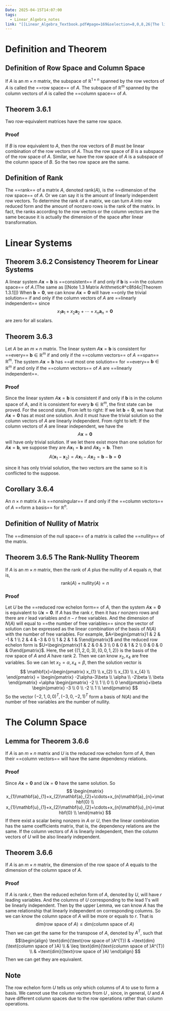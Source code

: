 ```yaml
---
Date: 2025-04-15T14:07:00
tags:
  - Linear_Algebra_notes
link: "[[Linear_Algebra_Textbook.pdf#page=169&selection=8,0,8,26|The link of chapter 3.6, Linear Algebra]]"
---
```

# Definition and Theorem
## Definition of Row Space and Column Space

If $A$ is an $m\times n$ matrix, the subspace of $\mathbb{R}^{1\times n}$ spanned by the row vectors of $A$ is called the ==row space== of $A$. The subspace of $\mathbb{R}^{m}$ spanned by the column vectors of $A$ is called the ==column space== of $A$.

## Theorem 3.6.1

Two row-equivalent matrices have the same row space.

### Proof

If $B$ is row equivalent to $A$, then the row vectors of $B$ must be linear combination of the row vectors of $A$. Thus the row space of $B$ is a subspace of the row space of $A$. Similar, we have the row space of $A$ is a subspace of the column space of $B$. So the two row space are the same.

## Definition of Rank

The ==rank== of a matrix $A$, denoted $\text{rank}(A)$, is the ==dimension of the row space== of $A$. 
Or we can say it is the amount of linearly independent row vectors. To determine the rank of a matrix, we can turn $A$ into row reduced form and the amount of nonzero rows is the rank of the matrix.
In fact, the ranks according to the row vectors or the column vectors are the same because it is actually the dimension of the space after linear transformation.

# Linear Systems
## Theorem 3.6.2 Consistency Theorem for Linear Systems

A linear system $A\mathbf{x}=\mathbf{b}$ is ==consistent== if and only if $\mathbf{b}$ is ==in the column space== of $A$.(The same as [[Note 1.3 Matrix Arithmetic#^c8fd4c|Theorem 1.3.1]])
When $\mathbf{b}=\mathbf{0}$, we can know $A\mathbf{x}=\mathbf{0}$ will have ==only the trivial solution== if and only if the column vectors of $A$ are ==linearly independent== since $$x_{1}\mathbf{a}_{1}+x_{2}\mathbf{a}_{2}+\cdots+x_{n}\mathbf{a}_{n}=\mathbf{0}$$ are zero for all scalars.
## Theorem 3.6.3

Let $A$ be an $m\times n$ matrix. The linear system $A\mathbf{x}=\mathbf{b}$ is consistent for ==every== $\mathbf{b}\in \mathbb{R}^{m}$ if and only if the ==column vectors== of $A$ ==span== $\mathbb{R}^{m}$. 
The system $A\mathbf{x}=\mathbf{b}$ has ==at most one solution== for ==every== $\mathbf{b}\in \mathbb{R}^{m}$ if and only if the ==column vectors== of $A$ are ==linearly independent==.

### Proof

Since the linear system $A\mathbf{x}=\mathbf{b}$ is consistent if and only if $\mathbf{b}$ is in the column space of $A$, and it is consistent for every $\mathbf{b}\in\mathbb{R}^{m}$, the first state can be proved.
For the second state,
From left to right:
If we let $\mathbf{b}=\mathbf{0}$, we have that $A\mathbf{x}=\mathbf{0}$ has at most one solution. And it must have the trivial solution so the column vectors of $A$ are linearly independent.
From right to left:
If the column vectors of $A$ are linear independent, we have the $$
A\mathbf{x}=\mathbf{0}
$$
will have only trivial solution. If we let there exist more than one solution for $A\mathbf{x}=\mathbf{b}$, we suppose they are $A\mathbf{x}_{1}=\mathbf{b}$ and $A\mathbf{x}_{2}=\mathbf{b}$. Then $$
A(\mathbf{x}_{1}-\mathbf{x}_{2})=A\mathbf{x}_{1}-A\mathbf{x}_{2}=\mathbf{b}-\mathbf{b}=\mathbf{0}
$$

since it has only trivial solution, the two vectors are the same so it is conflicted to the suppose.

## Corollary 3.6.4

An $n\times n$ matrix $A$ is ==nonsingular== if and only if the ==column vectors== of $A$ ==form a basis== for $\mathbb{R}^{n}$.

## Definition of Nullity of Matrix

The ==dimension of the null space== of a matrix is called the ==nullity== of the matrix.

## Theorem 3.6.5 The Rank-Nullity Theorem

If $A$ is an $m\times n$ matrix, then the rank of $A$ plus the nullity of $A$ equals $n$, that is, $$
\text{rank}(A)+\text{nullity}(A)=n
$$
### Proof

Let $U$ be the ==reduced row echelon form== of $A$, then the system $A\mathbf{x}=\mathbf{0}$ is equivalent to $U\mathbf{x}=\mathbf{0}$. If $A$ has the rank $r$, then it has $r$ nonzero rows and there are $r$ lead variables and $n-r$ free variables. And the dimension of $N(A)$ will equal to ==the number of free variables== since the vector of solution can be expressed as the linear combination of the basis of $N(A)$ with the number of free variables.
For example, $A=\begin{pmatrix}1 & 2 & -1 & 1 \\ 2 & 4 & -3 & 0 \\ 1 & 2 & 1 & 5\end{pmatrix}$ and the reduced row echelon form is $U=\begin{pmatrix}1 & 2 & 0 & 3 \\ 0 & 0 & 1 & 2 \\ 0 & 0 & 0 & 0\end{pmatrix}$. Here, the set $\{ (1,2,0,3) ,(0,0,1,2)\}$ is the basis of the row space of $A$ and $A$ have rank 2. Then we can know $x_{2},x_{4}$ are free variables. So we can let $x_{2}=\alpha,x_{4}=\beta$, then the solution vector is $$
\mathbf{x}=\begin{pmatrix}
x_{1} \\
x_{2} \\
x_{3} \\
x_{4} \\
\end{pmatrix}
= \begin{pmatrix}
-2\alpha-3\beta \\
\alpha \\
-2\beta \\
\beta
\end{pmatrix}
=\alpha \begin{pmatrix}
-2 \\
1 \\
0 \\
0
\end{pmatrix}+\beta \begin{pmatrix}
-3 \\
0 \\
-2 \\
1 \\
\end{pmatrix}
$$ So the vector $(-2,1,0,0)^{T},(-3,0,-2,1)^{T}$ form a basis of $N(A)$ and the number of free variables are the number of nullity.

# The Column Space
## Lemma for Theorem 3.6.6

If $A$ is an $m\times n$ matrix and $U$ is the reduced row echelon form of $A$, then their ==column vectors== will have the same dependency relations.

### Proof

Since $A\mathbf{x}=\mathbf{0}$ and $U\mathbf{x}=\mathbf{0}$ have the same solution. So 
$$
\begin{matrix}
x_{1}\mathbf{a}_{1}+x_{2}\mathbf{a}_{2}+\cdots+x_{n}\mathbf{a}_{n}=\mathbf{0} \\
x_{1}\mathbf{u}_{1}+x_{2}\mathbf{u}_{2}+\cdots+x_{n}\mathbf{u}_{n}=\mathbf{0} \\
\end{matrix}
$$
If there exist a scalar being nonzero in $A$ or $U$, then the linear combination has the same coefficients matrix, that is, the dependency relations are the same. If the column vectors of $A$ is linearly independent, then the column vectors of $U$ will be also linearly independent.

## Theorem 3.6.6

If $A$ is an $m\times n$ matrix, the dimension of the row space of $A$ equals to the dimension of the column space of $A$.

### Proof

If $A$ is rank $r$, then the reduced echelon form of $A$, denoted by $U$, will have $r$ leading variables. And the columns of $U$ corresponding to the lead 1's will be linearly independent. Then by the upper Lemma, we can know $A$ has the same relationship that linearly independent on corresponding columns. So we can know the column space of $A$ will be more or equals to $r$. That is $$
\text{dim}(\text{row space of }A) \leq \text{dim}(\text{column space of }A)
$$
Then we can get the same for the transpose of $A$, denoted by $A^{T}$, such that $$\begin{align}
\text{dim}(\text{row space of }A^{T})  
& =\text{dim}(\text{column space of }A) \\
 & \leq \text{dim}(\text{column space of }A^{T}) \\
 & =\text{dim}(\text{row space of }A)
\end{align}
$$
Then we can get they are equivalent.

## Note

The row echelon form $U$ tells us only which columns of $A$ to use to form a basis. We cannot use the column vectors from $U$ , since, in general, $U$ and $A$ have different column spaces due to the row operations rather than column operations.